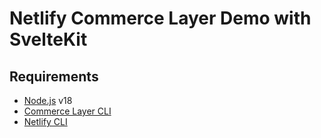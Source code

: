 # Netlify Commerce Layer Demo with SvelteKit

## Requirements

- [Node.js](https://docs.netlify.com/cli/get-started/) v18
- [Commerce Layer CLI](https://github.com/commercelayer/commercelayer-cli)
- [Netlify CLI](https://docs.netlify.com/cli/get-started/)
